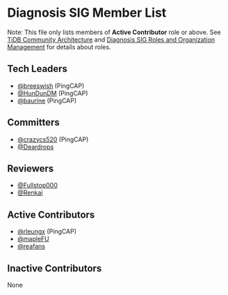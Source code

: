 # Diagnosis SIG Member List

Note: This file only lists members of **Active Contributor** role or above. See [TiDB Community Architecture](https://github.com/pingcap/community/blob/master/architecture/README.md) and [Diagnosis SIG Roles and Organization Management](./roles-and-organization-management.md) for details about roles.

## Tech Leaders

- [@breeswish](https://github.com/breeswish) (PingCAP)
- [@HunDunDM](https://github.com/HunDunDM) (PingCAP)
- [@baurine](https://github.com/baurine) (PingCAP)

## Committers

- [@crazycs520](https://github.com/crazycs520) (PingCAP)
- [@Deardrops](https://github.com/Deardrops)

## Reviewers

- [@Fullstop000](https://github.com/Fullstop000)
- [@Renkai](https://github.com/Renkai)

## Active Contributors

- [@rleungx](https://github.com/rleungx) (PingCAP)
- [@mapleFU](https://github.com/mapleFU)
- [@reafans](https://github.com/reafans)

## Inactive Contributors

None
